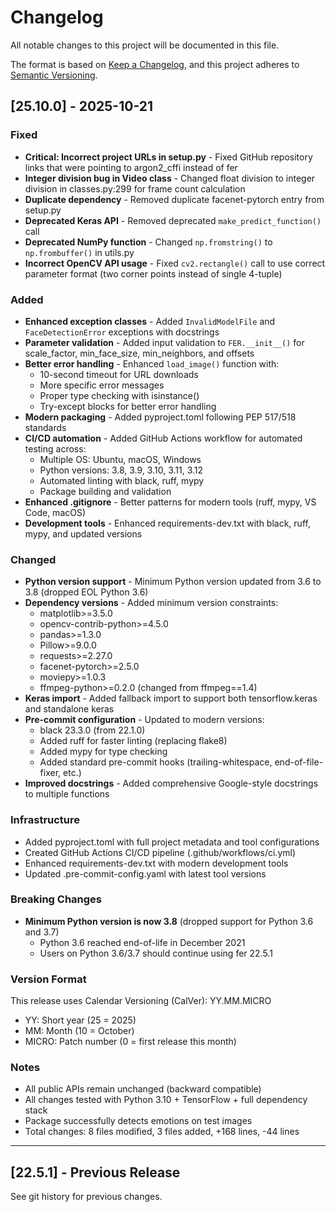 # Changelog

All notable changes to this project will be documented in this file.

The format is based on [Keep a Changelog](https://keepachangelog.com/en/1.0.0/),
and this project adheres to [Semantic Versioning](https://semver.org/spec/v2.0.0.html).

## [25.10.0] - 2025-10-21

### Fixed

- **Critical: Incorrect project URLs in setup.py** - Fixed GitHub repository links that were pointing to argon2_cffi instead of fer
- **Integer division bug in Video class** - Changed float division to integer division in classes.py:299 for frame count calculation
- **Duplicate dependency** - Removed duplicate facenet-pytorch entry from setup.py
- **Deprecated Keras API** - Removed deprecated `make_predict_function()` call
- **Deprecated NumPy function** - Changed `np.fromstring()` to `np.frombuffer()` in utils.py
- **Incorrect OpenCV API usage** - Fixed `cv2.rectangle()` call to use correct parameter format (two corner points instead of single 4-tuple)

### Added

- **Enhanced exception classes** - Added `InvalidModelFile` and `FaceDetectionError` exceptions with docstrings
- **Parameter validation** - Added input validation to `FER.__init__()` for scale_factor, min_face_size, min_neighbors, and offsets
- **Better error handling** - Enhanced `load_image()` function with:
  - 10-second timeout for URL downloads
  - More specific error messages
  - Proper type checking with isinstance()
  - Try-except blocks for better error handling
- **Modern packaging** - Added pyproject.toml following PEP 517/518 standards
- **CI/CD automation** - Added GitHub Actions workflow for automated testing across:
  - Multiple OS: Ubuntu, macOS, Windows
  - Python versions: 3.8, 3.9, 3.10, 3.11, 3.12
  - Automated linting with black, ruff, mypy
  - Package building and validation
- **Enhanced .gitignore** - Better patterns for modern tools (ruff, mypy, VS Code, macOS)
- **Development tools** - Enhanced requirements-dev.txt with black, ruff, mypy, and updated versions

### Changed

- **Python version support** - Minimum Python version updated from 3.6 to 3.8 (dropped EOL Python 3.6)
- **Dependency versions** - Added minimum version constraints:
  - matplotlib>=3.5.0
  - opencv-contrib-python>=4.5.0
  - pandas>=1.3.0
  - Pillow>=9.0.0
  - requests>=2.27.0
  - facenet-pytorch>=2.5.0
  - moviepy>=1.0.3
  - ffmpeg-python>=0.2.0 (changed from ffmpeg==1.4)
- **Keras import** - Added fallback import to support both tensorflow.keras and standalone keras
- **Pre-commit configuration** - Updated to modern versions:
  - black 23.3.0 (from 22.1.0)
  - Added ruff for faster linting (replacing flake8)
  - Added mypy for type checking
  - Added standard pre-commit hooks (trailing-whitespace, end-of-file-fixer, etc.)
- **Improved docstrings** - Added comprehensive Google-style docstrings to multiple functions

### Infrastructure

- Added pyproject.toml with full project metadata and tool configurations
- Created GitHub Actions CI/CD pipeline (.github/workflows/ci.yml)
- Enhanced requirements-dev.txt with modern development tools
- Updated .pre-commit-config.yaml with latest tool versions

### Breaking Changes

- **Minimum Python version is now 3.8** (dropped support for Python 3.6 and 3.7)
  - Python 3.6 reached end-of-life in December 2021
  - Users on Python 3.6/3.7 should continue using fer 22.5.1

### Version Format

This release uses Calendar Versioning (CalVer): YY.MM.MICRO
- YY: Short year (25 = 2025)
- MM: Month (10 = October)
- MICRO: Patch number (0 = first release this month)

### Notes

- All public APIs remain unchanged (backward compatible)
- All changes tested with Python 3.10 + TensorFlow + full dependency stack
- Package successfully detects emotions on test images
- Total changes: 8 files modified, 3 files added, +168 lines, -44 lines

---

## [22.5.1] - Previous Release

See git history for previous changes.
